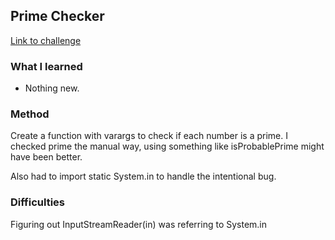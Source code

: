 ## Prime Checker

[Link to challenge](https://www.hackerrank.com/challenges/prime-checker)

### What I learned
- Nothing new.

### Method
Create a function with varargs to check if each number is a prime.
I checked prime the manual way, using something like isProbablePrime might have
been better.

Also had to import static System.in to handle the intentional bug.

### Difficulties
Figuring out InputStreamReader(in) was referring to System.in
